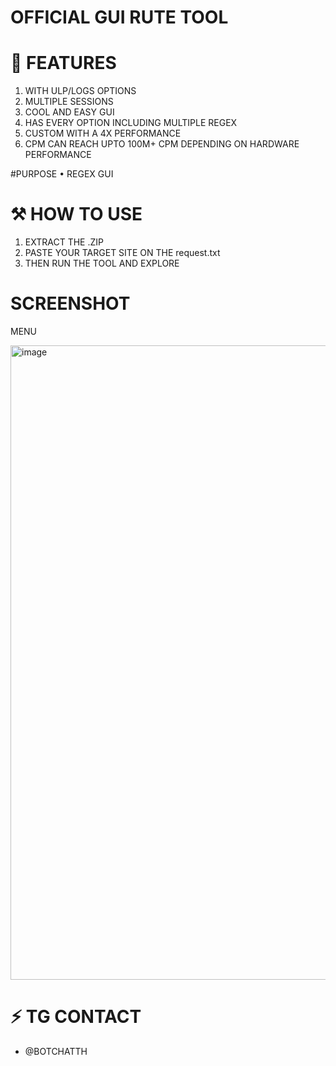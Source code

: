# OFFICIAL GUI RUTE TOOL

# 🚀 FEATURES 
1. WITH ULP/LOGS OPTIONS
2. MULTIPLE SESSIONS
3. COOL AND EASY GUI
4. HAS EVERY OPTION INCLUDING MULTIPLE REGEX
5. CUSTOM WITH A 4X PERFORMANCE
6. CPM CAN REACH UPTO 100M+ CPM DEPENDING ON HARDWARE PERFORMANCE

#PURPOSE
• REGEX GUI

# ⚒️ HOW TO USE
1. EXTRACT THE .ZIP
2. PASTE YOUR TARGET SITE ON THE request.txt
3. THEN RUN THE TOOL AND EXPLORE


# SCREENSHOT

MENU

<img width="1919" height="1015" alt="image" src="https://github.com/user-attachments/assets/1381ca6d-08a4-48ff-85f9-31e3cce1fd75" />


# ⚡ TG CONTACT
- @BOTCHATTH 

